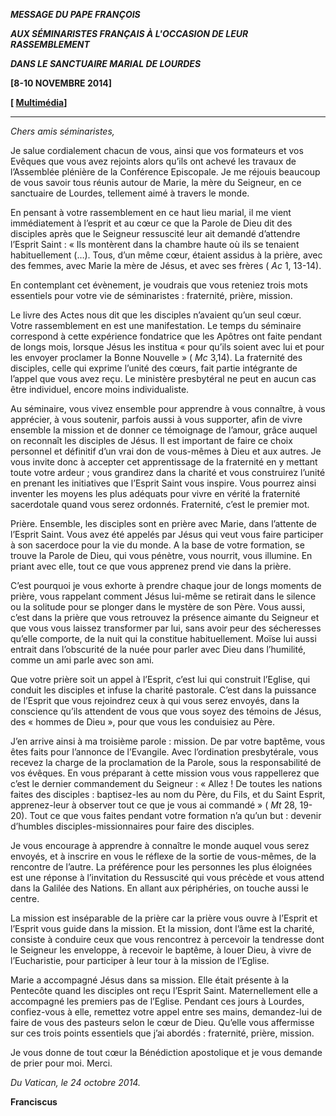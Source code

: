 ***MESSAGE DU PAPE FRANÇOIS***

***AUX SÉMINARISTES FRANÇAIS À L'OCCASION DE LEUR RASSEMBLEMENT***

***DANS LE SANCTUAIRE MARIAL DE LOURDES***

**[8-10 NOVEMBRE 2014]**

**[ [Multimédia](http://w2.vatican.va/content/francesco/fr/events/event.dir.html/content/vaticanevents/fr/2014/11/10/seminaristifrancesi.html)]**

* * *

*Chers amis séminaristes,*

Je salue cordialement chacun de vous, ainsi que vos formateurs et vos Evêques que vous avez rejoints alors qu’ils ont achevé les travaux de l’Assemblée plénière de la Conférence Episcopale. Je me réjouis beaucoup de vous savoir tous réunis autour de Marie, la mère du Seigneur, en ce sanctuaire de Lourdes, tellement aimé à travers le monde.

En pensant à votre rassemblement en ce haut lieu marial, il me vient immédiatement à l’esprit et au cœur ce que la Parole de Dieu dit des disciples après que le Seigneur ressuscité leur ait demandé d’attendre l’Esprit Saint : « Ils montèrent dans la chambre haute où ils se tenaient habituellement (…). Tous, d’un même cœur, étaient assidus à la prière, avec des femmes, avec Marie la mère de Jésus, et avec ses frères ( *Ac* 1, 13-14).

En contemplant cet évènement, je voudrais que vous reteniez trois mots essentiels pour votre vie de séminaristes : fraternité, prière, mission.

Le livre des Actes nous dit que les disciples n’avaient qu’un seul cœur. Votre rassemblement en est une manifestation. Le temps du séminaire correspond à cette expérience fondatrice que les Apôtres ont faite pendant de longs mois, lorsque Jésus les institua « pour qu’ils soient avec lui et pour les envoyer proclamer la Bonne Nouvelle » ( *Mc* 3,14). La fraternité des disciples, celle qui exprime l’unité des cœurs, fait partie intégrante de l’appel que vous avez reçu. Le ministère presbytéral ne peut en aucun cas être individuel, encore moins individualiste.

Au séminaire, vous vivez ensemble pour apprendre à vous connaître, à vous apprécier, à vous soutenir, parfois aussi à vous supporter, afin de vivre ensemble la mission et de donner ce témoignage de l’amour, grâce auquel on reconnaît les disciples de Jésus. Il est important de faire ce choix personnel et définitif d’un vrai don de vous-mêmes à Dieu et aux autres. Je vous invite donc à accepter cet apprentissage de la fraternité en y mettant toute votre ardeur ; vous grandirez dans la charité et vous construirez l’unité en prenant les initiatives que l’Esprit Saint vous inspire. Vous pourrez ainsi inventer les moyens les plus adéquats pour vivre en vérité la fraternité sacerdotale quand vous serez ordonnés. Fraternité, c’est le premier mot.

Prière. Ensemble, les disciples sont en prière avec Marie, dans l’attente de l’Esprit Saint. Vous avez été appelés par Jésus qui veut vous faire participer à son sacerdoce pour la vie du monde. A la base de votre formation, se trouve la Parole de Dieu, qui vous pénètre, vous nourrit, vous illumine. En priant avec elle, tout ce que vous apprenez prend vie dans la prière.

C’est pourquoi je vous exhorte à prendre chaque jour de longs moments de prière, vous rappelant comment Jésus lui-même se retirait dans le silence ou la solitude pour se plonger dans le mystère de son Père. Vous aussi, c’est dans la prière que vous retrouvez la présence aimante du Seigneur et que vous vous laissez transformer par lui, sans avoir peur des sécheresses qu’elle comporte, de la nuit qui la constitue habituellement. Moïse lui aussi entrait dans l’obscurité de la nuée pour parler avec Dieu dans l’humilité, comme un ami parle avec son ami.

Que votre prière soit un appel à l’Esprit, c’est lui qui construit l’Eglise, qui conduit les disciples et infuse la charité pastorale. C’est dans la puissance de l’Esprit que vous rejoindrez ceux à qui vous serez envoyés, dans la conscience qu’ils attendent de vous que vous soyez des témoins de Jésus, des « hommes de Dieu », pour que vous les conduisiez au Père.

J’en arrive ainsi à ma troisième parole : mission. De par votre baptême, vous êtes faits pour l’annonce de l’Evangile. Avec l’ordination presbytérale, vous recevez la charge de la proclamation de la Parole, sous la responsabilité de vos évêques. En vous préparant à cette mission vous vous rappellerez que c’est le dernier commandement du Seigneur : « Allez ! De toutes les nations faites des disciples : baptisez-les au nom du Père, du Fils, et du Saint Esprit, apprenez-leur à observer tout ce que je vous ai commandé » ( *Mt* 28, 19-20). Tout ce que vous faites pendant votre formation n’a qu’un but : devenir d’humbles disciples-missionnaires pour faire des disciples.

Je vous encourage à apprendre à connaître le monde auquel vous serez envoyés, et à inscrire en vous le réflexe de la sortie de vous-mêmes, de la rencontre de l’autre. La préférence pour les personnes les plus éloignées est une réponse à l’invitation du Ressuscité qui vous précède et vous attend dans la Galilée des Nations. En allant aux périphéries, on touche aussi le centre.

La mission est inséparable de la prière car la prière vous ouvre à l’Esprit et l’Esprit vous guide dans la mission. Et la mission, dont l’âme est la charité, consiste à conduire ceux que vous rencontrez à percevoir la tendresse dont le Seigneur les enveloppe, à recevoir le baptême, à louer Dieu, à vivre de l’Eucharistie, pour participer à leur tour à la mission de l’Eglise.

Marie a accompagné Jésus dans sa mission. Elle était présente à la Pentecôte quand les disciples ont reçu l’Esprit Saint. Maternellement elle a accompagné les premiers pas de l’Eglise. Pendant ces jours à Lourdes, confiez-vous à elle, remettez votre appel entre ses mains, demandez-lui de faire de vous des pasteurs selon le cœur de Dieu. Qu’elle vous affermisse sur ces trois points essentiels que j’ai abordés : fraternité, prière, mission.

Je vous donne de tout cœur la Bénédiction apostolique et je vous demande de prier pour moi. Merci.

*Du Vatican, le 24 octobre 2014.*

**Franciscus**